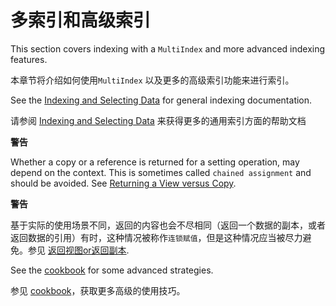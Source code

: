 # 多索引和高级索引

This section covers indexing with a ``MultiIndex`` and more advanced indexing features.

本章节将介绍如何使用``MultiIndex`` 以及更多的高级索引功能来进行索引。

See the [Indexing and Selecting Data](http://Pandas.pydata.org/Pandas-docs/stable/indexing.html#indexing) for general indexing documentation.

请参阅 [Indexing and Selecting Data](http://Pandas.pydata.org/Pandas-docs/stable/indexing.html#indexing) 来获得更多的通用索引方面的帮助文档

<div class="warning-warp">
<b>警告</b><p>Whether a copy or a reference is returned for a setting operation, may depend on the context. This is sometimes called <code>chained assignment</code> and should be avoided. See <a href="http://Pandas.pydata.org/Pandas-docs/stable/indexing.html#indexing-view-versus-copy">Returning a View versus Copy</a>.</p>
<b>警告</b><p>基于实际的使用场景不同，返回的内容也会不尽相同（返回一个数据的副本，或者返回数据的引用）有时，这种情况被称作<code>连锁赋值</code>，但是这种情况应当被尽力避免。参见 <a href="http://Pandas.pydata.org/Pandas-docs/stable/indexing.html#indexing-view-versus-copy">返回视图or返回副本</a>.</p>
</div>

See the [cookbook](/document/cookbook/index.html) for some advanced strategies.

参见 [cookbook](/document/cookbook/index.html)，获取更多高级的使用技巧。